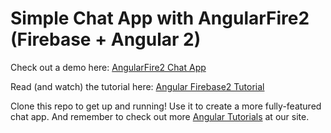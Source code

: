 # Simple Chat App with AngularFire2 (Firebase + Angular 2)

Check out a demo here: [AngularFire2 Chat App](https://coursetro.com/preview/angularfire2-chat/)

Read (and watch) the tutorial here: [Angular Firebase2 Tutorial](https://coursetro.com/posts/code/31/How-to-Make-an-Angular-Firebase-Chat-App)

Clone this repo to get up and running!  Use it to create a more fully-featured chat app. And remember to check out more [Angular Tutorials](https://coursetro.com) at our site.
